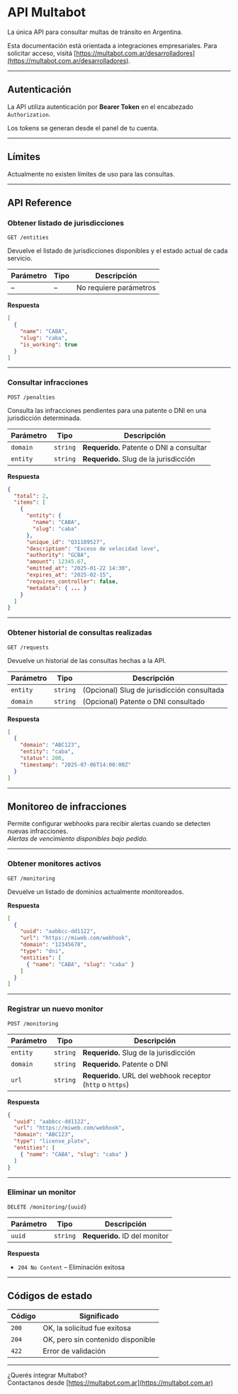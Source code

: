 
# API Multabot

La única API para consultar multas de tránsito en Argentina.

Esta documentación está orientada a integraciones empresariales. Para solicitar acceso, visitá [https://multabot.com.ar/desarrolladores](https://multabot.com.ar/desarrolladores).

---

## Autenticación

La API utiliza autenticación por **Bearer Token** en el encabezado `Authorization`.

Los tokens se generan desde el panel de tu cuenta.

---

## Límites

Actualmente no existen límites de uso para las consultas.

---

## API Reference

### Obtener listado de jurisdicciones

```http
GET /entities
```

Devuelve el listado de jurisdicciones disponibles y el estado actual de cada servicio.

| Parámetro | Tipo | Descripción |
|----------|------|-------------|
| –        | –    | No requiere parámetros |

**Respuesta**

```json
[
  {
    "name": "CABA",
    "slug": "caba",
    "is_working": true
  }
]
```

---

### Consultar infracciones

```http
POST /penalties
```

Consulta las infracciones pendientes para una patente o DNI en una jurisdicción determinada.

| Parámetro  | Tipo     | Descripción                             |
|-----------|----------|------------------------------------------|
| `domain`  | `string` | **Requerido.** Patente o DNI a consultar |
| `entity`  | `string` | **Requerido.** Slug de la jurisdicción   |

**Respuesta**

```json
{
  "total": 2,
  "items": [
    {
      "entity": {
        "name": "CABA",
        "slug": "caba"
      },
      "unique_id": "Q31189527",
      "description": "Exceso de velocidad leve",
      "authority": "GCBA",
      "amount": 12345.67,
      "emitted_at": "2025-01-22 14:30",
      "expires_at": "2025-02-15",
      "requires_controller": false,
      "metadata": { ... }
    }
  ]
}
```

---

### Obtener historial de consultas realizadas

```http
GET /requests
```

Devuelve un historial de las consultas hechas a la API.

| Parámetro   | Tipo     | Descripción                                 |
|------------|----------|----------------------------------------------|
| `entity`   | `string` | (Opcional) Slug de jurisdicción consultada   |
| `domain`   | `string` | (Opcional) Patente o DNI consultado          |

**Respuesta**

```json
[
  {
    "domain": "ABC123",
    "entity": "caba",
    "status": 200,
    "timestamp": "2025-07-06T14:00:00Z"
  }
]
```

---

## Monitoreo de infracciones

Permite configurar webhooks para recibir alertas cuando se detecten nuevas infracciones.  
*Alertas de vencimiento disponibles bajo pedido.*

---

### Obtener monitores activos

```http
GET /monitoring
```

Devuelve un listado de dominios actualmente monitoreados.

**Respuesta**

```json
[
  {
    "uuid": "aabbcc-dd1122",
    "url": "https://miweb.com/webhook",
    "domain": "12345678",
    "type": "dni",
    "entities": [
      { "name": "CABA", "slug": "caba" }
    ]
  }
]
```

---

### Registrar un nuevo monitor

```http
POST /monitoring
```

| Parámetro | Tipo     | Descripción                                                        |
|----------|----------|---------------------------------------------------------------------|
| `entity` | `string` | **Requerido.** Slug de la jurisdicción                             |
| `domain` | `string` | **Requerido.** Patente o DNI                                       |
| `url`    | `string` | **Requerido.** URL del webhook receptor (`http` o `https`)         |

**Respuesta**

```json
{
  "uuid": "aabbcc-dd1122",
  "url": "https://miweb.com/webhook",
  "domain": "ABC123",
  "type": "license_plate",
  "entities": [
    { "name": "CABA", "slug": "caba" }
  ]
}
```

---

### Eliminar un monitor

```http
DELETE /monitoring/{uuid}
```

| Parámetro | Tipo     | Descripción                  |
|----------|----------|------------------------------|
| `uuid`   | `string` | **Requerido.** ID del monitor |

**Respuesta**

- `204 No Content` – Eliminación exitosa

---

## Códigos de estado

| Código | Significado                       |
|--------|-----------------------------------|
| `200`  | OK, la solicitud fue exitosa      |
| `204`  | OK, pero sin contenido disponible |
| `422`  | Error de validación               |

---

¿Querés integrar Multabot?  
Contactanos desde [https://multabot.com.ar](https://multabot.com.ar)

